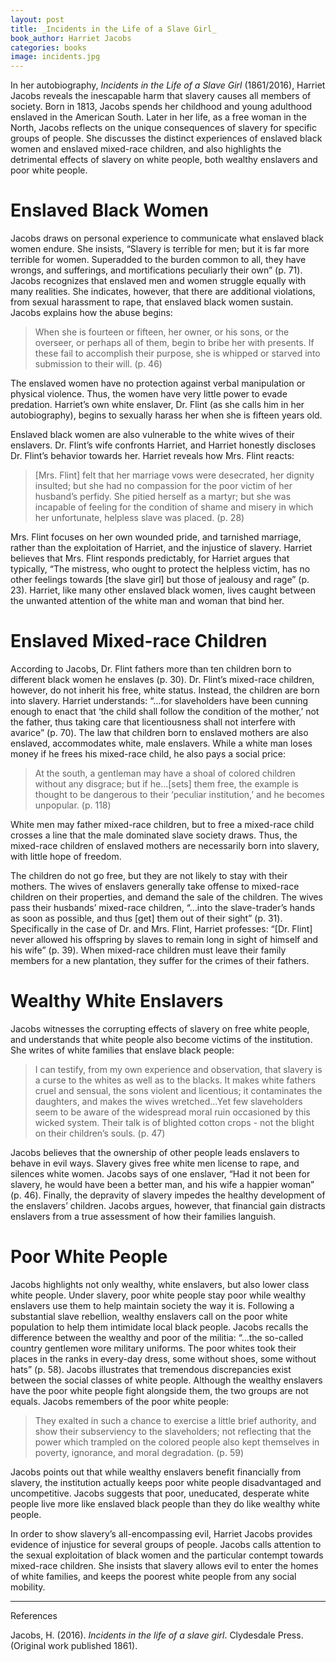 ```yaml
---
layout: post
title: _Incidents in the Life of a Slave Girl_
book_author: Harriet Jacobs
categories: books
image: incidents.jpg
---
```



In her autobiography, _Incidents in the Life of a Slave Girl_ (1861/2016), Harriet Jacobs reveals the inescapable harm that slavery causes all members of society. Born in 1813, Jacobs spends her childhood and young adulthood enslaved in the American South. Later in her life, as a free woman in the North, Jacobs reflects on the unique consequences of slavery for specific groups of people. She discusses the distinct experiences of enslaved black women and enslaved mixed-race children, and also highlights the detrimental effects of slavery on white people, both wealthy enslavers and poor white people.

# Enslaved Black Women

Jacobs draws on personal experience to communicate what enslaved black women endure. She insists, “Slavery is terrible for men; but it is far more terrible for women. Superadded to the burden common to all, they have wrongs, and sufferings, and mortifications peculiarly their own” (p. 71). Jacobs recognizes that enslaved men and women struggle equally with many realities. She indicates, however, that there are additional violations, from sexual harassment to rape, that enslaved black women sustain. Jacobs explains how the abuse begins:

> When she is fourteen or fifteen, her owner, or his sons, or the overseer, or perhaps all of them, begin to bribe her with presents. If these fail to accomplish their purpose, she is whipped or starved into submission to their will. (p. 46)

The enslaved women have no protection against verbal manipulation or physical violence. Thus, the women have very little power to evade predation. Harriet’s own white enslaver, Dr. Flint (as she calls him in her autobiography), begins to sexually harass her when she is fifteen years old.

Enslaved black women are also vulnerable to the white wives of their enslavers. Dr. Flint’s wife confronts Harriet, and Harriet honestly discloses Dr. Flint’s behavior towards her. Harriet reveals how Mrs. Flint reacts:

> [Mrs. Flint] felt that her marriage vows were desecrated, her dignity insulted; but she had no compassion for the poor victim of her husband’s perfidy. She pitied herself as a martyr; but she was incapable of feeling for the condition of shame and misery in which her unfortunate, helpless slave was placed. (p. 28)

Mrs. Flint focuses on her own wounded pride, and tarnished marriage, rather than the exploitation of Harriet, and the injustice of slavery. Harriet believes that Mrs. Flint responds predictably, for Harriet argues that typically, “The mistress, who ought to protect the helpless victim, has no other feelings towards [the slave girl] but those of jealousy and rage” (p. 23). Harriet, like many other enslaved black women, lives caught between the unwanted attention of the white man and woman that bind her.


# Enslaved Mixed-race Children

According to Jacobs, Dr. Flint fathers more than ten children born to different black women he enslaves (p. 30). Dr. Flint’s mixed-race children, however, do not inherit his free, white status. Instead, the children are born into slavery. Harriet understands: “…for slaveholders have been cunning enough to enact that ‘the child shall follow the condition of the mother,’ not the father, thus taking care that licentiousness shall not interfere with avarice” (p. 70). The law that children born to enslaved mothers are also enslaved, accommodates white, male enslavers. While a white man loses money if he frees his mixed-race child, he also pays a social price:

> At the south, a gentleman may have a shoal of colored children without any disgrace; but if he…[sets] them free, the example is thought to be dangerous to their ‘peculiar institution,’ and he becomes unpopular. (p. 118)

White men may father mixed-race children, but to free a mixed-race child crosses a line that the male dominated slave society draws. Thus, the mixed-race children of enslaved mothers are necessarily born into slavery, with little hope of freedom. 

The children do not go free, but they are not likely to stay with their mothers. The wives of enslavers generally take offense to mixed-race children on their properties, and demand the sale of the children. The wives pass their husbands’ mixed-race children, “…into the slave-trader’s hands as soon as possible, and thus [get] them out of their sight” (p. 31). Specifically in the case of Dr. and Mrs. Flint, Harriet professes: “[Dr. Flint] never allowed his offspring by slaves to remain long in sight of himself and his wife” (p. 39). When mixed-race children must leave their family members for a new plantation, they suffer for the crimes of their fathers.

# Wealthy White Enslavers

Jacobs witnesses the corrupting effects of slavery on free white people, and understands that white people also become victims of the institution. She writes of white families that enslave black people:

> I can testify, from my own experience and observation, that slavery is a curse to the whites as well as to the blacks. It makes white fathers cruel and sensual, the sons violent and licentious; it contaminates the daughters, and makes the wives wretched...Yet few slaveholders seem to be aware of the widespread moral ruin occasioned by this wicked system. Their talk is of blighted cotton crops - not the blight on their children’s souls. (p. 47)

Jacobs believes that the ownership of other people leads enslavers to behave in evil ways. Slavery gives free white men license to rape, and silences white women. Jacobs says of one enslaver, “Had it not been for slavery, he would have been a better man, and his wife a happier woman” (p. 46). Finally, the depravity of slavery impedes the healthy development of the enslavers’ children. Jacobs argues, however, that financial gain distracts enslavers from a true assessment of how their families languish.

# Poor White People

Jacobs highlights not only wealthy, white enslavers, but also lower class white people. Under slavery, poor white people stay poor while wealthy enslavers use them to help maintain society the way it is. Following a substantial slave rebellion, wealthy enslavers call on the poor white population to help them intimidate local black people. Jacobs recalls the difference between the wealthy and poor of the militia: “...the so-called country gentlemen wore military uniforms. The poor whites took their places in the ranks in every-day dress, some without shoes, some without hats” (p. 58). Jacobs illustrates that tremendous discrepancies exist between the social classes of white people. Although the wealthy enslavers have the poor white people fight alongside them, the two groups are not equals. Jacobs remembers of the poor white people: 

> They exalted in such a chance to exercise a little brief authority, and show their subserviency to the slaveholders; not reflecting that the power which trampled on the colored people also kept themselves in poverty, ignorance, and moral degradation. (p. 59)

Jacobs points out that while wealthy enslavers benefit financially from slavery, the institution actually keeps poor white people disadvantaged and uncompetitive. Jacobs suggests that poor, uneducated, desperate white people live more like enslaved black people than they do like wealthy white people. 

In order to show slavery’s all-encompassing evil, Harriet Jacobs provides evidence of injustice for several groups of people. Jacobs calls attention to the sexual exploitation of black women and the particular contempt towards mixed-race children. She insists that slavery allows evil to enter the homes of white families, and keeps the poorest white people from any social mobility.

---
References

Jacobs, H. (2016). _Incidents in the life of a slave girl_. Clydesdale Press. (Original work published 1861).
